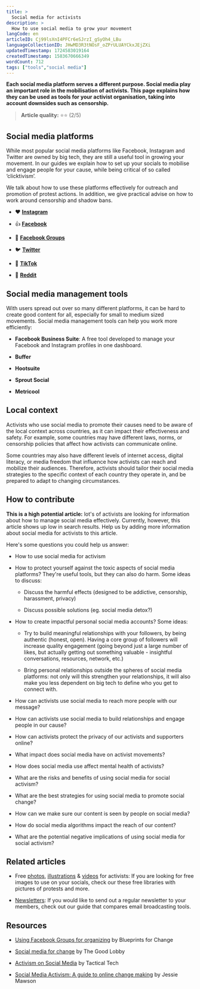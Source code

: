 ```yaml
---
title: >
  Social media for activists
description: >
  How to use social media to grow your movement
langCode: en
articleID: Cj99lsXnI4PFCr6eSJrzI_gSyOh4_LBu
languageCollectionID: JHwMD3R3tNOsF_oZPrULUAYCkxJEjZXi
updatedTimestamp: 1724583019164
createdTimestamp: 1583670666349
wordCount: 712
tags: ["tools","social media"]
---
```


**Each social media platform serves a different purpose. Social media play an important role in the mobilisation of activists. This page explains how they can be used as tools for your activist organisation, taking into account downsides such as censorship.**

> **Article quality:** ⭐️⭐️ (2/5)

## **Social media platforms**

While most popular social media platforms like Facebook, Instagram and Twitter are owned by big tech, they are still a useful tool in growing your movement. In our guides we explain how to set up your socials to mobilise and engage people for your cause, while being critical of so called ‘clicktivism’.

We talk about how to use these platforms effectively for outreach and promotion of protest actions. In addition, we give practical advise on how to work around censorship and shadow bans.

-   ❤️ [**Instagram**](/tools/instagram)
    
-   👍 [**Facebook**](/tools/facebook)
    
-   🙌 [**Facebook Groups**](/tools/facebook-groups)
    
-   🐦 [**Twitter**](/tools/twitter)
    
-   🎸 [**TikTok**](/tools/tiktok)
    
-   🤖 [**Reddit**](/tools/social-media/reddit)
    

## Social media management tools

With users spread out over so many different platforms, it can be hard to create good content for all, especially for small to medium sized movements. Social media management tools can help you work more efficiently:

-   **Facebook Business Suite**: A free tool developed to manage your Facebook and Instagram profiles in one dashboard.
    
-   **Buffer**
    
-   **Hootsuite**
    
-   **Sprout Social**
    
-   **Metricool**
    

## Local context

Activists who use social media to promote their causes need to be aware of the local context across countries, as it can impact their effectiveness and safety. For example, some countries may have different laws, norms, or censorship policies that affect how activists can communicate online.

Some countries may also have different levels of internet access, digital literacy, or media freedom that influence how activists can reach and mobilize their audiences. Therefore, activists should tailor their social media strategies to the specific context of each country they operate in, and be prepared to adapt to changing circumstances.

<action-smart-small></action-smart-small>

## How to contribute

**This is a high potential article:** lot's of activists are looking for information about how to manage social media effectively. Currently, however, this article shows up low in search results. Help us by adding more information about social media for activists to this article.

Here's some questions you could help us answer:

-   How to use social media for activism
    
-   How to protect yourself against the toxic aspects of social media platforms? They're useful tools, but they can also do harm. Some ideas to discuss:
    
    -   Discuss the harmful effects (designed to be addictive, censorship, harassment, privacy)
        
    -   Discuss possible solutions (eg. social media detox?)
        
-   How to create impactful personal social media accounts? Some ideas:
    
    -   Try to build meaningful relationships with your followers, by being authentic (honest, open). Having a core group of followers will increase quality engagement (going beyond just a large number of likes, but actually getting out something valuable - insightful conversations, resources, network, etc.)
        
    -   Bring personal relationships outside the spheres of social media platforms: not only will this strengthen your relationships, it will also make you less dependent on big tech to define who you get to connect with.
        
-   How can activists use social media to reach more people with our message?
    
-   How can activists use social media to build relationships and engage people in our cause?
    
-   How can activists protect the privacy of our activists and supporters online?
    
-   What impact does social media have on activist movements?
    
-   How does social media use affect mental health of activists?
    
-   What are the risks and benefits of using social media for social activism?
    
-   What are the best strategies for using social media to promote social change?
    
-   How can we make sure our content is seen by people on social media?
    
-   How do social media algorithms impact the reach of our content?
    
-   What are the potential negative implications of using social media for social activism?
    

## Related articles

-   Free [photos](/tools/photo-libraries), [illustrations](/tools/vector-libraries) & [videos](/tools/video-libraries) for activists: If you are looking for free images to use on your socials, check our these free libraries with pictures of protests and more.
    
-   [Newsletters](/tools/newsletters): If you would like to send out a regular newsletter to your members, check out our guide that compares email broadcasting tools.
    

## Resources

-   [Using Facebook Groups for organizing](https://blueprintsfc.org/guide/using-facebook-groups-for-organizing/) by Blueprints for Change
    
-   [Social media for change](https://www.thegoodlobby.eu/tool/social-media-for-change/) by The Good Lobby
    
-   [Activism on Social Media](https://ourdataourselves.tacticaltech.org/posts/23_guide_social_media/) by Tactical Tech
    
-   [Social Media Activism: A guide to online change making](https://commonslibrary.org/guide-social-media-activism/) by Jessie Mawson